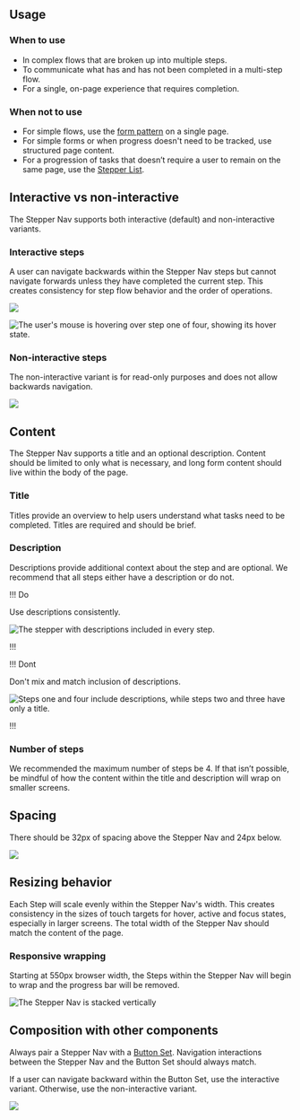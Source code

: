 ## Usage

### When to use

- In complex flows that are broken up into multiple steps.
- To communicate what has and has not been completed in a multi-step flow.
- For a single, on-page experience that requires completion.

### When not to use

- For simple flows, use the [form pattern](/patterns/form-patterns) on a single page.
- For simple forms or when progress doesn't need to be tracked, use structured page content.
- For a progression of tasks that doesn’t require a user to remain on the same page, use the [Stepper List](/components/stepper/list).

## Interactive vs non-interactive

The Stepper Nav supports both interactive (default) and non-interactive variants.

### Interactive steps

A user can navigate backwards within the Stepper Nav steps but cannot navigate forwards unless they have completed the current step. This creates consistency for step flow behavior and the order of operations.

![](/assets/components/stepper/nav/stepper-nav-interactive-steps.png)

![The user's mouse is hovering over step one of four, showing its hover state.](/assets/components/stepper/nav/stepper-nav-interactive-backwards-movement.png)

### Non-interactive steps

The non-interactive variant is for read-only purposes and does not allow backwards navigation.

![](/assets/components/stepper/nav/stepper-nav-non-interactive-steps.png)

## Content

The Stepper Nav supports a title and an optional description. Content should be limited to only what is necessary, and long form content should live within the body of the page.

### Title

Titles provide an overview to help users understand what tasks need to be completed. Titles are required and should be brief.

### Description

Descriptions provide additional context about the step and are optional. We recommend that all steps either have a description or do not.

!!! Do

Use descriptions consistently.

![The stepper with descriptions included in every step.](/assets/components/stepper/nav/stepper-nav-description-do.png)

!!!

!!! Dont

Don't mix and match inclusion of descriptions.

![Steps one and four include descriptions, while steps two and three have only a title.](/assets/components/stepper/nav/stepper-nav-description-dont.png)

!!!

### Number of steps

We recommended the maximum number of steps be 4. If that isn’t possible, be mindful of how the content within the title and description will wrap on smaller screens.

## Spacing

There should be 32px of spacing above the Stepper Nav and 24px below.

![](/assets/components/stepper/nav/stepper-nav-spacing-example.png)

## Resizing behavior

Each Step will scale evenly within the Stepper Nav's width. This creates consistency in the sizes of touch targets for hover, active and focus states, especially in larger screens. The total width of the Stepper Nav should match the content of the page.

### Responsive wrapping

Starting at 550px browser width, the Steps within the Stepper Nav will begin to wrap and the progress bar will be removed.

![The Stepper Nav is stacked vertically](/assets/components/stepper/nav/stepper-nav-responsive-behavior.png)

## Composition with other components

Always pair a Stepper Nav with a [Button Set](/components/button-set). Navigation interactions between the Stepper Nav and the Button Set should always match. 

If a user can navigate backward within the Button Set, use the interactive variant. Otherwise, use the non-interactive variant.

![](/assets/components/stepper/nav/stepper-nav-matching-experiences.png)